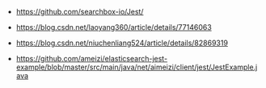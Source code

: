 - https://github.com/searchbox-io/Jest/

- https://blog.csdn.net/laoyang360/article/details/77146063

- https://blog.csdn.net/niuchenliang524/article/details/82869319

- https://github.com/ameizi/elasticsearch-jest-example/blob/master/src/main/java/net/aimeizi/client/jest/JestExample.java

